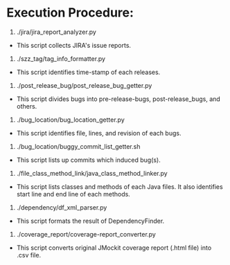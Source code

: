# Execution Procedure:
1. ./jira/jira_report_analyzer.py
  - This script collects JIRA's issue reports.
1. ./szz_tag/tag_info_formatter.py
  - This script identifies time-stamp of each releases.
1. ./post_release_bug/post_release_bug_getter.py
  - This script divides bugs into pre-release-bugs, post-release_bugs, and others.
1. ./bug_location/bug_location_getter.py
  - This script identifies file, lines, and revision of each bugs.
1. ./bug_location/buggy_commit_list_getter.sh
  - This script lists up commits which induced bug(s).
1. ./file_class_method_link/java_class_method_linker.py
  - This script lists classes and methods of each Java files. It also identifies start line and end line of each methods.
1. ./dependency/df_xml_parser.py
  - This script formats the result of DependencyFinder.
1. ./coverage_report/coverage-report_converter.py
  - This script converts original JMockit coverage report (.html file) into .csv file.
